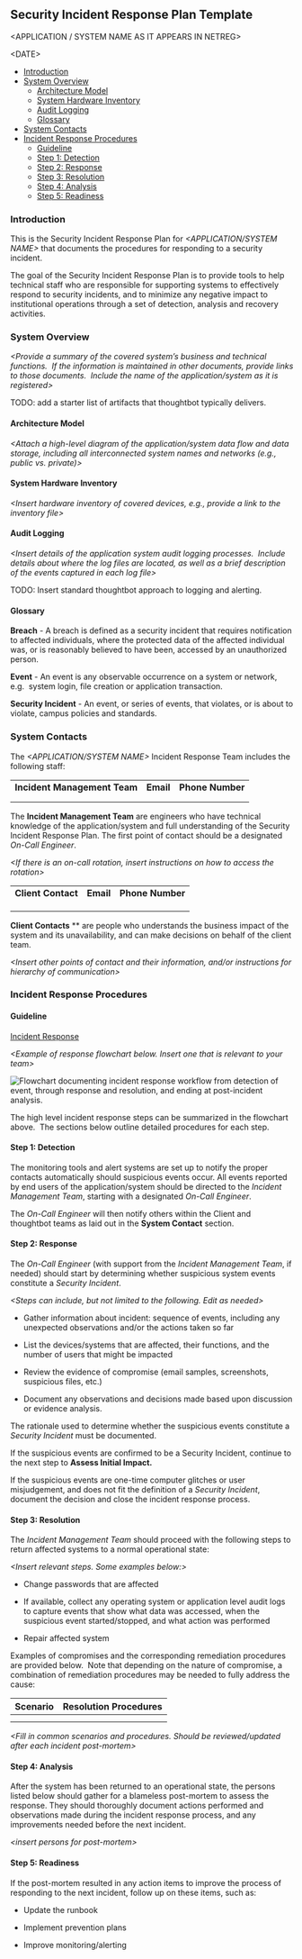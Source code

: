 
## Security Incident Response Plan Template


\<APPLICATION / SYSTEM NAME AS IT APPEARS IN NETREG\>

\<DATE\>

<div class="toc-macro rbtoc1710773645389">

  - [Introduction](#SecurityIncidentResponsePlanTemplate-Introduction)
  - [System
    Overview](#SecurityIncidentResponsePlanTemplate-SystemOverview)
      - [Architecture
        Model](#SecurityIncidentResponsePlanTemplate-ArchitectureModel)
      - [System Hardware
        Inventory](#SecurityIncidentResponsePlanTemplate-SystemHardwareInventory)
      - [Audit
        Logging](#SecurityIncidentResponsePlanTemplate-AuditLogging)
      - [Glossary](#SecurityIncidentResponsePlanTemplate-Glossary)
  - [System
    Contacts](#SecurityIncidentResponsePlanTemplate-SystemContacts)
  - [Incident Response
    Procedures](#SecurityIncidentResponsePlanTemplate-IncidentResponseProcedures)
      - [Guideline](#SecurityIncidentResponsePlanTemplate-Guideline)
      - [Step 1:
        Detection](#SecurityIncidentResponsePlanTemplate-Step1:Detection)
      - [Step 2:
        Response](#SecurityIncidentResponsePlanTemplate-Step2:Response)
      - [Step 3:
        Resolution](#SecurityIncidentResponsePlanTemplate-Step3:Resolution)
      - [Step 4:
        Analysis](#SecurityIncidentResponsePlanTemplate-Step4:Analysis)
      - [Step 5:
        Readiness](#SecurityIncidentResponsePlanTemplate-Step5:Readiness)

</div>

### Introduction

This is the Security Incident Response Plan for *\<APPLICATION/SYSTEM
NAME\>* that documents the procedures for responding to a security
incident.  

The goal of the Security Incident Response Plan is to provide tools to
help technical staff who are responsible for supporting systems to
effectively respond to security incidents, and to minimize any negative
impact to institutional operations through a set of detection, analysis
and recovery activities.

### System Overview

*\<Provide a summary of the covered system’s business and technical
functions.  If the information is maintained in other documents, provide
links to those documents.  Include the name of the application/system as
it is registered\>*

TODO: add a starter list of artifacts that thoughtbot typically
delivers.

#### Architecture Model

*\<Attach a high-level diagram of the application/system data flow and
data storage, including all interconnected system names and networks
(e.g., public vs. private)\>*

#### System Hardware Inventory

*\<Insert hardware inventory of covered devices, e.g., provide a link to
the inventory file\>*

#### Audit Logging

*\<Insert details of the application system audit logging processes. 
Include details about where the log files are located, as well as a
brief description of the events captured in each log file\>*

TODO: Insert standard thoughtbot approach to logging and alerting.

#### Glossary

**Breach** - A breach is defined as a security incident that requires
notification to affected individuals, where the protected data of the
affected individual was, or is reasonably believed to have been,
accessed by an unauthorized person.  

**Event** - An event is any observable occurrence on a system or
network, e.g.  system login, file creation or application transaction. 

**Security Incident** - An event, or series of events, that violates, or
is about to violate, campus policies and standards.

### System Contacts

The *\<APPLICATION/SYSTEM NAME\>* Incident Response Team includes the
following staff:

<div class="table-wrap">

|                              |           |                  |
| ---------------------------- | --------- | ---------------- |
| **Incident Management Team** | **Email** | **Phone Number** |
|                              |           |                  |
|                              |           |                  |

</div>

The **Incident Management Team** are engineers who have technical
knowledge of the application/system and full understanding of the
Security Incident Response Plan. The first point of contact should be a
designated *On-Call Engineer*.

*\<If there is an on-call rotation, insert instructions on how to access
the rotation\>*

<div class="table-wrap">

|                    |           |                  |
| ------------------ | --------- | ---------------- |
| **Client Contact** | **Email** | **Phone Number** |
|                    |           |                  |
|                    |           |                  |
|                    |           |                  |

</div>

**Client Contacts** ** are people who understands the business impact of
the system and its unavailability, and can make decisions on behalf of
the client team. 

*\<Insert other points of contact and their information, and/or
instructions for hierarchy of communication\>*

### Incident Response Procedures

#### Guideline

[Incident
Response](https://thoughtbot.atlassian.net/wiki/spaces/MC/pages/5439566/Incident+Response)

*\<Example of response flowchart below. Insert one that is relevant to
your team\>*

![Flowchart documenting incident response workflow from detection of
event, through response and resolution, and ending at post-incident
analysis.](./images/flowchart.png)

The high level incident response steps can be summarized in the
flowchart above.  The sections below outline detailed procedures for
each step. 

#### Step 1: Detection

The monitoring tools and alert systems are set up to notify the proper
contacts automatically should suspicious events occur. All events
reported by end users of the application/system should be directed to
the *Incident Management Team*, starting with a designated *On-Call
Engineer*.

The *On-Call Engineer* will then notify others within the Client and
thoughtbot teams as laid out in the **System Contact** section.

#### Step 2: Response

The *On-Call Engineer* (with support from the *Incident Management
Team*, if needed) should start by determining whether suspicious system
events constitute a *Security Incident*.  

*\<Steps can include, but not limited to the following. Edit as
needed\>*

  - Gather information about incident: sequence of events, including any
    unexpected observations and/or the actions taken so far

  - List the devices/systems that are affected, their functions, and the
    number of users that might be impacted

  - Review the evidence of compromise (email samples, screenshots,
    suspicious files, etc.)

  - Document any observations and decisions made based upon discussion
    or evidence analysis.

The rationale used to determine whether the suspicious events constitute
a *Security Incident* must be documented. 

If the suspicious events are confirmed to be a Security Incident,
continue to the next step to **Assess Initial Impact.** 

If the suspicious events are one-time computer glitches or user
misjudgement, and does not fit the definition of a *Security Incident*,
document the decision and close the incident response process.

#### Step 3: Resolution

The *Incident Management Team* should proceed with the following steps
to return affected systems to a normal operational state:

*\<Insert relevant steps. Some examples below:\>*

  - Change passwords that are affected

  - If available, collect any operating system or application level
    audit logs to capture events that show what data was accessed, when
    the suspicious event started/stopped, and what action was performed

  - Repair affected system 

Examples of compromises and the corresponding remediation procedures are
provided below.  Note that depending on the nature of compromise, a
combination of remediation procedures may be needed to fully address the
cause: 

<div class="table-wrap">

| **Scenario** | **Resolution Procedures** |
| ------------ | ------------------------- |
|              |                           |
|              |                           |

</div>

*\<Fill in common scenarios and procedures. Should be reviewed/updated
after each incident post-mortem\>*

#### Step 4: Analysis

After the system has been returned to an operational state, the persons
listed below should gather for a blameless post-mortem to assess the
response. They should thoroughly document actions performed and
observations made during the incident response process, and any
improvements needed before the next incident.

*\<insert persons for post-mortem\>*

#### Step 5: Readiness

If the post-mortem resulted in any action items to improve the process
of responding to the next incident, follow up on these items, such as:

  - Update the runbook

  - Implement prevention plans

  - Improve monitoring/alerting
